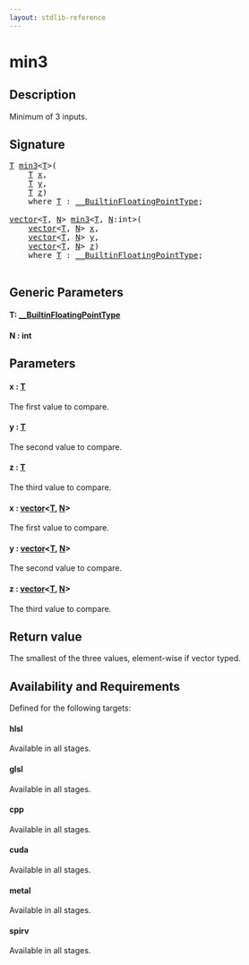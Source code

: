 ```yaml
---
layout: stdlib-reference
---
```


# min3

## Description

Minimum of 3 inputs.



## Signature 

<pre>
<a href="min3.html#typeparam-T" class="code_type">T</a> <a href="min3.html">min3</a>&lt;<a href="min3.html#typeparam-T" class="code_type">T</a>&gt;(
    <a href="min3.html#typeparam-T" class="code_type">T</a> <a href="min3.html#decl-x" class="code_param">x</a>,
    <a href="min3.html#typeparam-T" class="code_type">T</a> <a href="min3.html#decl-y" class="code_param">y</a>,
    <a href="min3.html#typeparam-T" class="code_type">T</a> <a href="min3.html#decl-z" class="code_param">z</a>)
    <span class='code_keyword'>where</span> <a href="min3.html#typeparam-T" class="code_type">T</a> : <a href="../interfaces/0_builtinfloatingpointtype-029hm/index.html" class="code_type">__BuiltinFloatingPointType</a>;

<a href="../types/vector/index.html" class="code_type">vector</a>&lt;<a href="min3.html#typeparam-T" class="code_type">T</a>, <a href="min3.html#decl-N" class="code_var">N</a>&gt; <a href="min3.html">min3</a>&lt;<a href="min3.html#typeparam-T" class="code_type">T</a>, <a href="min3.html#decl-N" class="code_var">N</a>:<span class="code_keyword">int</span>&gt;(
    <a href="../types/vector/index.html" class="code_type">vector</a>&lt;<a href="min3.html#typeparam-T" class="code_type">T</a>, <a href="min3.html#decl-N" class="code_var">N</a>&gt; <a href="min3.html#decl-x" class="code_param">x</a>,
    <a href="../types/vector/index.html" class="code_type">vector</a>&lt;<a href="min3.html#typeparam-T" class="code_type">T</a>, <a href="min3.html#decl-N" class="code_var">N</a>&gt; <a href="min3.html#decl-y" class="code_param">y</a>,
    <a href="../types/vector/index.html" class="code_type">vector</a>&lt;<a href="min3.html#typeparam-T" class="code_type">T</a>, <a href="min3.html#decl-N" class="code_var">N</a>&gt; <a href="min3.html#decl-z" class="code_param">z</a>)
    <span class='code_keyword'>where</span> <a href="min3.html#typeparam-T" class="code_type">T</a> : <a href="../interfaces/0_builtinfloatingpointtype-029hm/index.html" class="code_type">__BuiltinFloatingPointType</a>;

</pre>

## Generic Parameters

####  <a id="typeparam-T"></a>T: [\_\_BuiltinFloatingPointType](../interfaces/0_builtinfloatingpointtype-029hm/index)
####  <a id="decl-N"></a>N  : int

## Parameters

####  <a id="decl-x"></a>x  : [T](min3#typeparam-T)
The first value to compare.

####  <a id="decl-y"></a>y  : [T](min3#typeparam-T)
The second value to compare.

####  <a id="decl-z"></a>z  : [T](min3#typeparam-T)
The third value to compare.

####  <a id="decl-x"></a>x  : [vector](../types/vector/index)\<[T](../types/vector/index#typeparam-T), [N](../types/vector/index#decl-N)\>
The first value to compare.

####  <a id="decl-y"></a>y  : [vector](../types/vector/index)\<[T](../types/vector/index#typeparam-T), [N](../types/vector/index#decl-N)\>
The second value to compare.

####  <a id="decl-z"></a>z  : [vector](../types/vector/index)\<[T](../types/vector/index#typeparam-T), [N](../types/vector/index#decl-N)\>
The third value to compare.


## Return value
The smallest of the three values, element-wise if vector typed.


## Availability and Requirements

Defined for the following targets:

#### hlsl
Available in all stages.

#### glsl
Available in all stages.

#### cpp
Available in all stages.

#### cuda
Available in all stages.

#### metal
Available in all stages.

#### spirv
Available in all stages.



